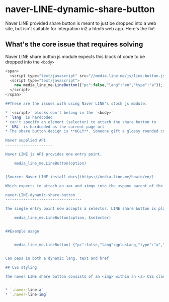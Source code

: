 # naver-LINE-dynamic-share-button

Naver LINE provided share button is meant to just be dropped into a web site, but isn't suitable for integration in2 a html5 web app. Here's the fix!

What's the core issue that  requires solving
-------------------------------------------------

Naver LINE share button js module expects this block of code to be dropped into the `<body>`

```javascript
<span>
  <script type="text/javascript" src="//media.line.me/js/line-button.js?v=20140411" ></script>
  <script type="text/javascript">
    new media_line_me.LineButton({"pc":false,"lang":"en","type":"a"});
  </script>
</span>```

##These are the issues with using Naver LINE's stock js module:

* `<script>` blocks don't belong in the `<body>`
* `lang` is hardcoded
* can't specify an element (selector) to attach the share button to
* `URL` is hardcoded as the current page url
* The share button design is **UGLY**. Someone gift a glossy rounded corners button `79px * 27px` plz

Naver supplied API
---------------------

Naver LINE js API provides one entry point, 

    media_line_me.LineButton(option)


[Source: Naver LINE install docs](https://media.line.me/howto/en/)

Which expects to attach an <a> and <img> into the <span> parent of the script block. Which can't be in the <head>. So NAVER gives only one option, copy and pasting the entire block of code **as is** in2 the <body>

naver-LINE-dynamic-share-button
----------------------------------

The single entry point now accepts a selector. LINE share button is placed **after** the $selector element

    media_line_me.LineButton(option, $selector)


##Example usage


    media_line_me.LineButton( {"pc":false,"lang":gplusLang,"type":"a","text":strShareTitle,"withUrl":true, "href": strShareUrl}, $('#click-to-fb-share') );


Can pass in both a dynamic lang, text and href

## CSS styling

The naver LINE share button consists of an <img> within an <a> CSS classes are provided for both


* `.naver-line-a`
* `.naver-line-img`




